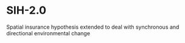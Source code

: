 # SIH-2.0
Spatial insurance hypothesis extended to deal with synchronous and directional environmental change

